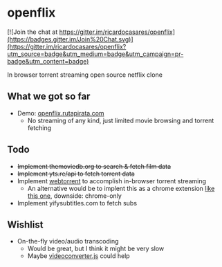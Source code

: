 openflix
========

[![Join the chat at https://gitter.im/ricardocasares/openflix](https://badges.gitter.im/Join%20Chat.svg)](https://gitter.im/ricardocasares/openflix?utm_source=badge&utm_medium=badge&utm_campaign=pr-badge&utm_content=badge)

In browser torrent streaming open source netflix clone

## What we got so far
* Demo: [openflix.rutapirata.com](http://openflix.rutapirata.com)
  *  No streaming of any kind, just limited movie browsing and torrent fetching

## Todo
* ~~Implement themoviedb.org to search & fetch film data~~
* ~~Implement yts.re/api to fetch torrent data~~
* Implement [webtorrent](https://github.com/feross/webtorrent) to accomplish in-browser torrent streaming
  * An alternative would be to implent this as a chrome extension [like this one](https://github.com/ricardocasares/bitford), downside: chrome-only
* Implement yifysubtitles.com to fetch subs

## Wishlist
* On-the-fly video/audio transcoding
  * Would be great, but I think it might be very slow
  * Maybe [videoconverter.js](http://bgrins.github.io/videoconverter.js) could help

